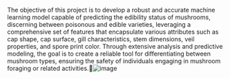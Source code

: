 The objective of this project is to develop a robust and accurate machine learning model capable of predicting the edibility status of mushrooms, discerning between poisonous and edible varieties, leveraging a comprehensive set of features that encapsulate various attributes such as cap shape, cap surface, gill characteristics, stem dimensions, veil properties, and spore print color. Through extensive analysis and predictive modeling, the goal is to create a reliable tool for differentiating between mushroom types, ensuring the safety of individuals engaging in mushroom foraging or related activities.![image](https://github.com/Rek-ha/DISTINGUISHING-POISONOUS-FROM-EDIBLE-MUSHROOMS/assets/139787925/273ed9a3-f27c-4ba4-b098-f7f24131a71d)
